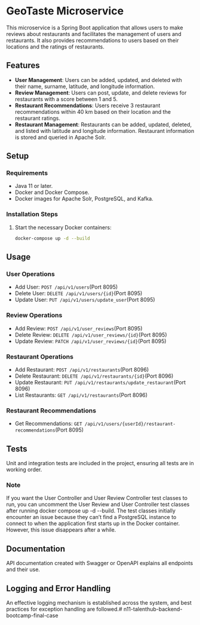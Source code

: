 # GeoTaste Microservice

This microservice is a Spring Boot application that allows users to make reviews about restaurants and facilitates the management of users and restaurants. It also provides recommendations to users based on their locations and the ratings of restaurants.

## Features
- **User Management**: Users can be added, updated, and deleted with their name, surname, latitude, and longitude information.
- **Review Management**: Users can post, update, and delete reviews for restaurants with a score between 1 and 5.
- **Restaurant Recommendations**: Users receive 3 restaurant recommendations within 40 km based on their location and the restaurant ratings.
- **Restaurant Management**: Restaurants can be added, updated, deleted, and listed with latitude and longitude information. Restaurant information is stored and queried in Apache Solr.

## Setup
### Requirements
- Java 11 or later.
- Docker and Docker Compose.
- Docker images for Apache Solr, PostgreSQL, and Kafka.

### Installation Steps
1. Start the necessary Docker containers:
    ```bash
    docker-compose up -d --build
    ```

## Usage
### User Operations
- Add User: `POST /api/v1/users`(Port 8095)
- Delete User: `DELETE /api/v1/users/{id}`(Port 8095)
- Update User: `PUT /api/v1/users/update_user`(Port 8095)

### Review Operations
- Add Review: `POST /api/v1/user_reviews`(Port 8095)
- Delete Review: `DELETE /api/v1/user_reviews/{id}`(Port 8095)
- Update Review: `PATCH /api/v1/user_reviews/{id}`(Port 8095)

### Restaurant Operations
- Add Restaurant: `POST /api/v1/restaurants`(Port 8096)
- Delete Restaurant: `DELETE /api/v1/restaurants/{id}`(Port 8096)
- Update Restaurant: `PUT /api/v1/restaurants/update_restaurant`(Port 8096)
- List Restaurants: `GET /api/v1/restaurants`(Port 8096)

### Restaurant Recommendations
- Get Recommendations: `GET /api/v1/users/{userId}/restaurant-recommendations`(Port 8095)

## Tests
Unit and integration tests are included in the project, ensuring all tests are in working order.
### Note
If you want the User Controller and User Review Controller test classes to run, you can uncomment the User Review and User Controller test classes after running docker compose up -d --build. The test classes initially encounter an issue because they can’t find a PostgreSQL instance to connect to when the application first starts up in the Docker container. However, this issue disappears after a while.

## Documentation
API documentation created with Swagger or OpenAPI explains all endpoints and their use.

## Logging and Error Handling
An effective logging mechanism is established across the system, and best practices for exception handling are followed.# n11-talenthub-backend-bootcamp-final-case
